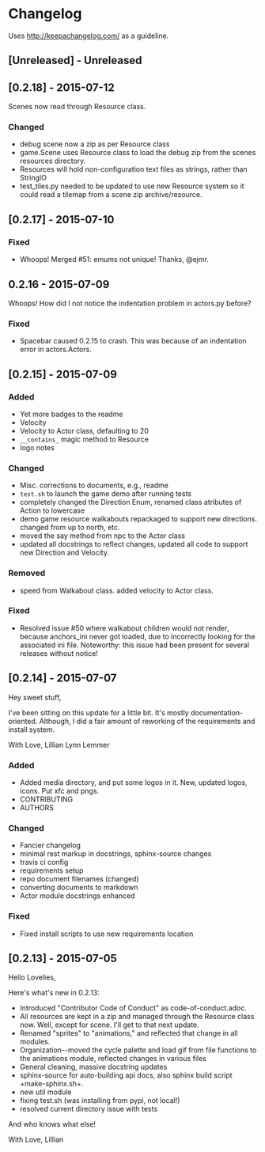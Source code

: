 # Changelog

Uses http://keepachangelog.com/ as a guideline.

## [Unreleased] - Unreleased

## [0.2.18] - 2015-07-12

Scenes now read through Resource class.

### Changed

  * debug scene now a zip as per Resource class
  * game.Scene uses Resource class to load the debug zip from the scenes resources directory.
  * Resources will hold non-configuration text files as strings, rather than StringIO
  * test_tiles.py needed to be updated to use new Resource system so it could read a tilemap from a scene zip archive/resource.

## [0.2.17] - 2015-07-10

### Fixed

  * Whoops! Merged #51: emums not unique! Thanks, @ejmr.

## 0.2.16 - 2015-07-09

Whoops! How did I not notice the indentation problem in actors.py before?

### Fixed

  * Spacebar caused 0.2.15 to crash. This was because of an indentation error in actors.Actors.

## [0.2.15] - 2015-07-09

### Added

  * Yet more badges to the readme
  * Velocity
  * Velocity to Actor class, defaulting to 20
  * `__contains_` magic method to Resource
  * logo notes

### Changed

  * Misc. corrections to documents, e.g., readme
  * `test.sh` to launch the game demo after running tests
  * completely changed the Direction Enum, renamed class atributes of Action to
    lowercase
  * demo game resource walkabouts repackaged to support new directions. changed
    from up to north, etc.
  * moved the say method from npc to the Actor class
  * updated all docstrings to reflect changes, updated all code to support new
    Direction and Velocity.

### Removed

  * speed from Walkabout class. added velocity to Actor class.

### Fixed

  * Resolved issue #50 where walkabout children would not render, because
    anchors_ini never got loaded, due to incorrectly looking for the associated
    ini file. Noteworthy: this issue had been present for several releases
    without notice!

## [0.2.14] - 2015-07-07

Hey sweet stuff,

I've been sitting on this update for a little bit. It's mostly documentation-oriented. Although, I did a fair amount of reworking of the requirements and install system.

With Love,
Lillian Lynn Lemmer

### Added

  * Added media directory, and put some logos in it. New, updated logos, icons. Put xfc and pngs.
  * CONTRIBUTING
  * AUTHORS

### Changed

  * Fancier changelog
  * minimal rest markup in docstrings, sphinx-source changes
  * travis ci config
  * requirements setup
  * repo document filenames (changed)
  * converting documents to markdown
  * Actor module docstrings enhanced

### Fixed

  * Fixed install scripts to use new requirements location

## [0.2.13] - 2015-07-05

Hello Lovelies,

Here's what's new in 0.2.13:

  * Introduced "Contributor Code of Conduct" as code-of-conduct.adoc.
  * All resources are kept in a zip and managed through the Resource class now. Well, except for scene. I'll get to that next update.
  * Renamed "sprites" to "animations," and reflected that change in all modules.
  * Organization--moved the cycle palette and load gif from file functions to the animations module, reflected changes in various files
  * General cleaning, massive docstring updates
  * sphinx-source for auto-building api docs, also sphinx build script +make-sphinx.sh+.
  * new util module
  * fixing test.sh (was installing from pypi, not local!)
  * resolved current directory issue with tests

And who knows what else!

With Love,
Lillian
